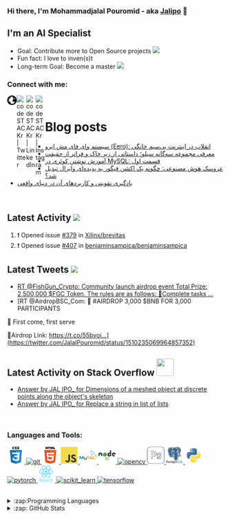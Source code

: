 ### Hi there, I'm Mohammadjalal Pouromid - aka [Jalipo][website] 👋
## I'm an AI Specialist

 
- Goal: Contribute more to Open Source projects <img src="https://media.giphy.com/media/WUlplcMpOCEmTGBtBW/giphy.gif" width="30">
- Fun fact: I love to inven(s)t
- Long-term Goal: Become a master <img src="https://media.giphy.com/media/BMyEGC1ZzwS6W2cc5n/giphy.gif"  width="30" >

### Connect with me:

[<img align="left" alt="codeSTACKr.com" width="22px" src="https://raw.githubusercontent.com/iconic/open-iconic/master/svg/globe.svg" />][website]
[<img align="left" alt="codeSTACKr | Twitter" width="22px" src="https://cdn.jsdelivr.net/npm/simple-icons@v3/icons/twitter.svg" />][twitter]
[<img align="left" alt="codeSTACKr | LinkedIn" width="22px" src="https://cdn.jsdelivr.net/npm/simple-icons@v3/icons/linkedin.svg" />][linkedin]
[<img align="left" alt="codeSTACKr | Instagram" width="22px" src="https://cdn.jsdelivr.net/npm/simple-icons@v3/icons/instagram.svg" />][instagram]

<br />

# Blog posts
<!-- BLOG-POST-LIST:START -->
- [سیستم وای فای مش ایرو &lpar;Eero&rpar;: انقلاب در اینترنت بی‌سیم خانگی](https://cyberuni.ir/blog/%D8%B3%DB%8C%D8%B3%D8%AA%D9%85-%D9%88%D8%A7%DB%8C-%D9%81%D8%A7%DB%8C-%D9%85%D8%B4-%D8%A7%DB%8C%D8%B1%D9%88-eero-%D8%A7%D9%86%D9%82%D9%84%D8%A7%D8%A8-%D8%AF%D8%B1-%D8%A7%DB%8C%D9%86%D8%AA%D8%B1%D9%86%D8%AA-%D8%A8%DB%8C%D8%B3%DB%8C%D9%85-%D8%AE%D8%A7%D9%86%DA%AF%DB%8C/)
- [معرفی مجموعه سه‌گانه سیلو؛ داستانی از زیر خاک و فراتر از حقیقت](https://cyberuni.ir/blog/%D9%85%D8%B9%D8%B1%D9%81%DB%8C-%D9%85%D8%AC%D9%85%D9%88%D8%B9%D9%87-%D8%B3%D9%87%DA%AF%D8%A7%D9%86%D9%87-%D8%B3%DB%8C%D9%84%D9%88-%D8%AF%D8%A7%D8%B3%D8%AA%D8%A7%D9%86%DB%8C-%D8%A7%D8%B2-%D8%B2%DB%8C%D8%B1-%D8%AE%D8%A7%DA%A9-%D9%88-%D9%81%D8%B1%D8%A7%D8%AA%D8%B1-%D8%A7%D8%B2-%D8%AD%D9%82%DB%8C%D9%82%D8%AA/)
- [آموزش نوشتن کوئری در MySQL: قسمت اول](https://cyberuni.ir/blog/%D8%A2%D9%85%D9%88%D8%B2%D8%B4-%D9%86%D9%88%D8%B4%D8%AA%D9%86-%DA%A9%D9%88%D8%A6%D8%B1%DB%8C-%D8%AF%D8%B1-mysql-%D9%82%D8%B3%D9%85%D8%AA-%D8%A7%D9%88%D9%84/)
- [عروسک هوش مصنوعی: چگونه یک اکشن فیگور به پدیده‌ای وایرال تبدیل شد؟](https://cyberuni.ir/blog/%D8%B9%D8%B1%D9%88%D8%B3%DA%A9-%D9%87%D9%88%D8%B4-%D9%85%D8%B5%D9%86%D9%88%D8%B9%DB%8C-%DA%86%DA%AF%D9%88%D9%86%D9%87-%DB%8C%DA%A9-%D8%A7%DA%A9%D8%B4%D9%86-%D9%81%DB%8C%DA%AF%D9%88%D8%B1-%D8%A8%D9%87-%D9%BE%D8%AF%DB%8C%D8%AF%D9%87%D8%A7%DB%8C-%D9%88%D8%A7%DB%8C%D8%B1%D8%A7%D9%84-%D8%AA%D8%A8%D8%AF%DB%8C%D9%84-%D8%B4%D8%AF/)
- [یادگیری تقویتی و کاربردهای آن در دنیای واقعی](https://cyberuni.ir/blog/%DB%8C%D8%A7%D8%AF%DA%AF%DB%8C%D8%B1%DB%8C-%D8%AA%D9%82%D9%88%DB%8C%D8%AA%DB%8C-%D9%88-%DA%A9%D8%A7%D8%B1%D8%A8%D8%B1%D8%AF%D9%87%D8%A7%DB%8C-%D8%A2%D9%86-%D8%AF%D8%B1-%D8%AF%D9%86%DB%8C%D8%A7%DB%8C-%D9%88%D8%A7%D9%82%D8%B9%DB%8C/)
<!-- BLOG-POST-LIST:END -->


<br/>

## Latest Activity <img src="https://raw.githubusercontent.com/innng/innng/master/assets/kyubey.gif" width="80"> 
<!--START_SECTION:activity-->
1. ❗️ Opened issue [#379](https://github.com/Xilinx/brevitas/issues/379) in [Xilinx/brevitas](https://github.com/Xilinx/brevitas)
2. ❗️ Opened issue [#407](https://github.com/benjaminsampica/benjaminsampica/issues/407) in [benjaminsampica/benjaminsampica](https://github.com/benjaminsampica/benjaminsampica)
<!--END_SECTION:activity-->


## Latest Tweets <img src="https://media.giphy.com/media/26BRxIdjE82KNmVJm/giphy.gif" width="30"> 

<!-- TWITTER:START -->
- [RT @FishGun_Crypto: Community launch airdrop event
Total Prize: 2,500,000 $FGC Token. The rules are as follows:
🐡Complete tasks ...](https://twitter.com/JalalPouromid/status/1510434904487743493)
- [RT @AirdropBSC_Com: 🎁 #AIRDROP 3,000 $BNB FOR 3,000 PARTICIPANTS 

🎁 First come, first serve

🔗Airdrop Link: https://t.co/55bvoi...](https://twitter.com/JalalPouromid/status/1510235069964857352)
<!-- TWITTER:END -->

## Latest Activity on Stack Overflow  <img src="https://media.giphy.com/media/ule4vhcY1xEKQ/giphy.gif" height="40" width = '40'> 

<!-- STACKOVERFLOW:START -->
- [Answer by JAL IPO_ for Dimensions of a meshed object at discrete points along the object&#39;s skeleton](https://stackoverflow.com/questions/79000040/dimensions-of-a-meshed-object-at-discrete-points-along-the-objects-skeleton/79051975#79051975)
- [Answer by JAL IPO_ for Replace a string in list of lists](https://stackoverflow.com/questions/13781828/replace-a-string-in-list-of-lists/75055822#75055822)
<!-- STACKOVERFLOW:END -->

<br/>

  <h3 align="left">Languages and Tools:</h3>
<p align="left"> <a href="https://www.w3schools.com/css/" target="_blank"> <img src="https://raw.githubusercontent.com/devicons/devicon/master/icons/css3/css3-original-wordmark.svg" alt="css3" width="40" height="40"/> </a> <a href="https://git-scm.com/" target="_blank"> <img src="https://www.vectorlogo.zone/logos/git-scm/git-scm-icon.svg" alt="git" width="40" height="40"/> </a> <a href="https://www.w3.org/html/" target="_blank"> <img src="https://raw.githubusercontent.com/devicons/devicon/master/icons/html5/html5-original-wordmark.svg" alt="html5" width="40" height="40"/> </a> <a href="https://developer.mozilla.org/en-US/docs/Web/JavaScript" target="_blank"> <img src="https://raw.githubusercontent.com/devicons/devicon/master/icons/javascript/javascript-original.svg" alt="javascript" width="40" height="40"/> </a> <a href="https://www.mysql.com/" target="_blank"> <img src="https://raw.githubusercontent.com/devicons/devicon/master/icons/mysql/mysql-original-wordmark.svg" alt="mysql" width="40" height="40"/> </a> <a href="https://nodejs.org" target="_blank"> <img src="https://raw.githubusercontent.com/devicons/devicon/master/icons/nodejs/nodejs-original-wordmark.svg" alt="nodejs" width="40" height="40"/> </a> <a href="https://opencv.org/" target="_blank"> <img src="https://www.vectorlogo.zone/logos/opencv/opencv-icon.svg" alt="opencv" width="40" height="40"/> </a> <a href="https://www.photoshop.com/en" target="_blank"> <img src="https://raw.githubusercontent.com/devicons/devicon/master/icons/photoshop/photoshop-line.svg" alt="photoshop" width="40" height="40"/> </a> <a href="https://www.postgresql.org" target="_blank"> <img src="https://raw.githubusercontent.com/devicons/devicon/master/icons/postgresql/postgresql-original-wordmark.svg" alt="postgresql" width="40" height="40"/> </a> <a href="https://www.python.org" target="_blank"> <img src="https://raw.githubusercontent.com/devicons/devicon/master/icons/python/python-original.svg" alt="python" width="40" height="40"/> </a> <a href="https://pytorch.org/" target="_blank"> <img src="https://www.vectorlogo.zone/logos/pytorch/pytorch-icon.svg" alt="pytorch" width="40" height="40"/> </a> <a href="https://reactjs.org/" target="_blank"> <img src="https://raw.githubusercontent.com/devicons/devicon/master/icons/react/react-original-wordmark.svg" alt="react" width="40" height="40"/> </a> <a href="https://scikit-learn.org/" target="_blank"> <img src="https://upload.wikimedia.org/wikipedia/commons/0/05/Scikit_learn_logo_small.svg" alt="scikit_learn" width="40" height="40"/> </a> <a href="https://www.tensorflow.org" target="_blank"> <img src="https://www.vectorlogo.zone/logos/tensorflow/tensorflow-icon.svg" alt="tensorflow" width="40" height="40"/> </a> </p>

<br/>



<details>
  <summary>:zap:Programming Languages</summary>

  [![Top Langs](https://github-readme-stats.vercel.app/api/top-langs/?username=iamjalipo)](https://github.com/anuraghazra/github-readme-stats)

</details>

<details>
  <summary>:zap: GitHub Stats</summary>

  <img align="left" alt="jalipo" src="https://github-readme-stats.codestackr.vercel.app/api?username=iamjalipo&theme=vue&show_icons=true&hide_border=true" />

</details>




[website]: https://iamjalipo.github.io/
[twitter]: https://twitter.com/JalalPouromid
[instagram]: https://www.instagram.com/jalipo_/
[linkedin]: https://www.linkedin.com/in/mohammadjalal-pouromid-9568901b0

